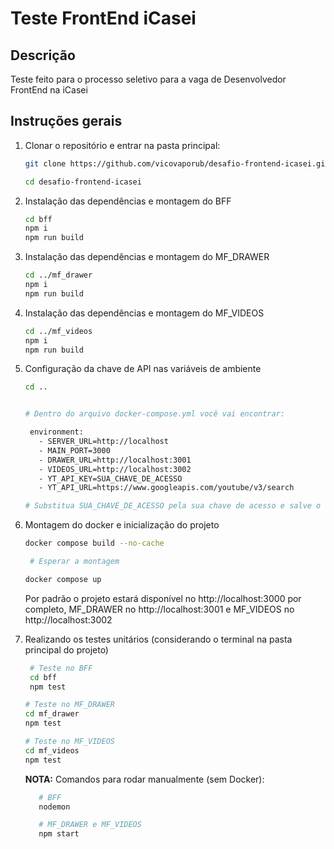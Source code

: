 # Teste FrontEnd iCasei

## Descrição

Teste feito para o processo seletivo para a vaga de Desenvolvedor FrontEnd na iCasei

## Instruções gerais

1. Clonar o repositório e entrar na pasta principal:

   ```bash
   git clone https://github.com/vicovaporub/desafio-frontend-icasei.git

   ```

   ```bash
   cd desafio-frontend-icasei

   ```

2. Instalação das dependências e montagem do BFF

   ```bash
   cd bff
   npm i
   npm run build

   ```

3. Instalação das dependências e montagem do MF_DRAWER

   ```bash
   cd ../mf_drawer
   npm i
   npm run build

   ```

4. Instalação das dependências e montagem do MF_VIDEOS

   ```bash
   cd ../mf_videos
   npm i
   npm run build

   ```

5. Configuração da chave de API nas variáveis de ambiente

   ```bash
   cd ..

   ```

   ```bash

   # Dentro do arquivo docker-compose.yml você vai encontrar:

    environment:
      - SERVER_URL=http://localhost
      - MAIN_PORT=3000
      - DRAWER_URL=http://localhost:3001
      - VIDEOS_URL=http://localhost:3002
      - YT_API_KEY=SUA_CHAVE_DE_ACESSO
      - YT_API_URL=https://www.googleapis.com/youtube/v3/search

   # Substitua SUA_CHAVE_DE_ACESSO pela sua chave de acesso e salve o arquivo

   ```

6. Montagem do docker e inicialização do projeto

   ```bash
   docker compose build --no-cache

    # Esperar a montagem

   docker compose up

   ```

   Por padrão o projeto estará disponível no http://localhost:3000 por completo, MF_DRAWER no http://localhost:3001 e MF_VIDEOS no http://localhost:3002

7. Realizando os testes unitários (considerando o terminal na pasta principal do projeto)

   ```bash
    # Teste no BFF
    cd bff
    npm test

   ```

   ```bash
   # Teste no MF_DRAWER
   cd mf_drawer
   npm test

   ```

   ```bash
   # Teste no MF_VIDEOS
   cd mf_videos
   npm test

   ```

   **NOTA:** Comandos para rodar manualmente (sem Docker):

   ```bash
      # BFF
      nodemon

      # MF_DRAWER e MF_VIDEOS
      npm start
   ```
